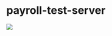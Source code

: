 # payroll-test-server
<img src="https://ci.appveyor.com/api/projects/status/rcxi0gbblgn77bul?svg=true" />

